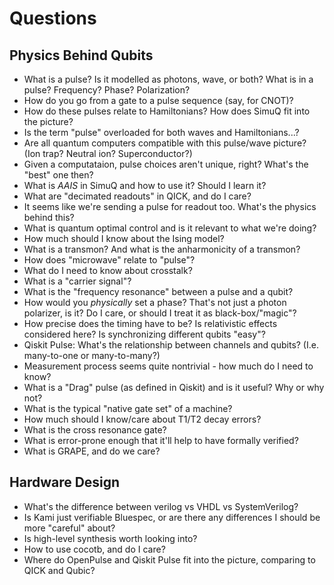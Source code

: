 # Questions

## Physics Behind Qubits

* What is a pulse? Is it modelled as photons, wave, or both? What is in a pulse? Frequency? Phase? Polarization?
* How do you go from a gate to a pulse sequence (say, for CNOT)?
* How do these pulses relate to Hamiltonians? How does SimuQ fit into the picture?
* Is the term "pulse" overloaded for both waves and Hamiltonians...?
* Are all quantum computers compatible with this pulse/wave picture? (Ion trap? Neutral ion? Superconductor?)
* Given a computataion, pulse choices aren't unique, right? What's the "best" one then?
* What is *AAIS* in SimuQ and how to use it? Should I learn it?
* What are "decimated readouts" in QICK, and do I care?
* It seems like we're sending a pulse for readout too. What's the physics behind this?
* What is quantum optimal control and is it relevant to what we're doing?
* How much should I know about the Ising model?
* What is a transmon? And what is the anharmonicity of a transmon?
* How does "microwave" relate to "pulse"?
* What do I need to know about crosstalk?
* What is a "carrier signal"?
* What is the "frequency resonance" between a pulse and a qubit?
* How would you *physically* set a phase? That's not just a photon polarizer, is it? Do I care, or should I treat it as black-box/"magic"?
* How precise does the timing have to be? Is relativistic effects considered here? Is synchronizing different qubits "easy"?
* Qiskit Pulse: What's the relationship between channels and qubits? (I.e. many-to-one or many-to-many?)
* Measurement process seems quite nontrivial - how much do I need to know?
* What is a "Drag" pulse (as defined in Qiskit) and is it useful? Why or why not?
* What is the typical "native gate set" of a machine?
* How much should I know/care about T1/T2 decay errors?
* What is the cross resonance gate?
* What is error-prone enough that it'll help to have formally verified?
* What is GRAPE, and do we care?

## Hardware Design

* What's the difference between verilog vs VHDL vs SystemVerilog?
* Is Kami just verifiable Bluespec, or are there any differences I should be more "careful" about?
* Is high-level synthesis worth looking into?
* How to use cocotb, and do I care?
* Where do OpenPulse and Qiskit Pulse fit into the picture, comparing to QICK and Qubic?
